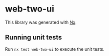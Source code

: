 # web-two-ui

This library was generated with [Nx](https://nx.dev).

## Running unit tests

Run `nx test web-two-ui` to execute the unit tests.
